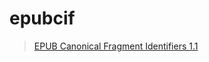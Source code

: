 # epubcif

> [EPUB Canonical Fragment Identifiers 1.1](https://idpf.org/epub/linking/cfi/epub-cfi.html)
